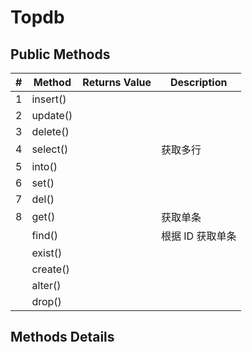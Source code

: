 # Topdb



## Public Methods

| #    | Method   | Returns Value | Description      |
| ---- | -------- | ------------- | ---------------- |
| 1    | insert() |               |                  |
| 2    | update() |               |                  |
| 3    | delete() |               |                  |
| 4    | select() |               | 获取多行         |
| 5    | into()   |               |                  |
| 6    | set()    |               |                  |
| 7    | del()    |               |                  |
| 8    | get()    |               | 获取单条         |
|      | find()   |               | 根据 ID 获取单条 |
|      | exist()  |               |                  |
|      | create() |               |                  |
|      | alter()  |               |                  |
|      | drop()   |               |                  |



## Methods Details

### 